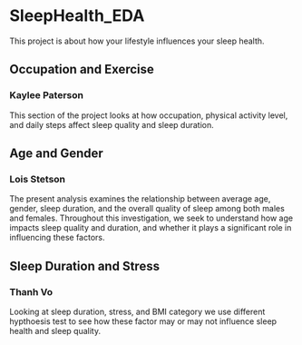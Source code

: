 # SleepHealth_EDA
This project is about how your lifestyle influences your sleep health.

## Occupation and Exercise
### Kaylee Paterson
This section of the project looks at how occupation, physical activity level, and daily steps affect sleep quality and sleep duration.


## Age and Gender 
### Lois Stetson
The present analysis examines the relationship between average age, gender, sleep duration, and the overall quality of sleep among both males and females. Throughout this investigation, we seek to understand how age impacts sleep quality and duration, and whether it plays a significant role in influencing these factors.


## Sleep Duration and Stress
### Thanh Vo
Looking at sleep duration, stress, and BMI category we use different hypthoesis test to see how these factor may or may not influence sleep health and sleep quality.
